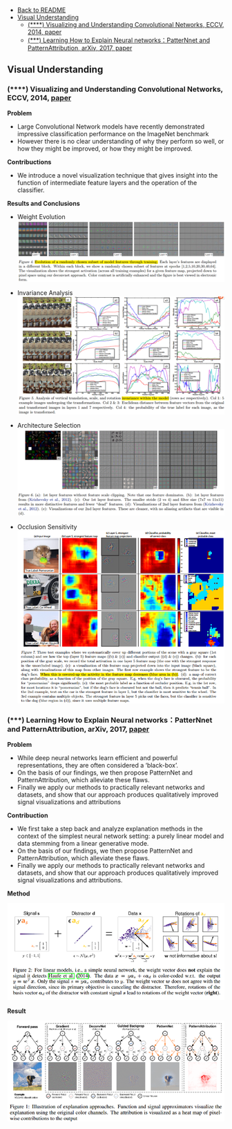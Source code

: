 - [Back to README](../../README.md)
- [Visual Understanding](#visual-understanding)
  - [(****) Visualizing and Understanding Convolutional Networks, ECCV, 2014, paper](#visualizing-and-understanding-convolutional-networks-eccv-2014-paper)
  - [(***) Learning How to Explain Neural networks：PatterNnet and PatternAttribution, arXiv, 2017, paper](#learning-how-to-explain-neural-networkspatternnet-and-patternattribution-arxiv-2017-paper)


## Visual Understanding

### (****) Visualizing and Understanding Convolutional Networks, ECCV, 2014, [paper](https://arxiv.org/abs/1311.2901)

**Problem**
- Large Convolutional Network models have recently demonstrated impressive classification performance on the ImageNet benchmark
- However there is no clear understanding of why they perform so well, or how they might be improved,  or how they might be improved.

**Contribuctions**
- We introduce a novel visualization technique that gives insight into the function of intermediate feature layers and the operation of the classifier.


**Results and Conclusions**
- Weight Evolution
  ![](../../images/classification/visual_understand/others_result_weights_evolution.png)

- Invariance Analysis
  ![](../../images/classification/visual_understand/others_result_invariance_analysis.png)

- Architecture Selection 
  ![](../../images/classification/visual_understand/others_result_feature_selection.png)

- Occlusion Sensitivity
  ![](../../images/classification/visual_understand/others_result_Occlusion&#32;Sensitivity.png)


### (***) Learning How to Explain Neural networks：PatterNnet and PatternAttribution, arXiv, 2017, [paper](https://arxiv.org/abs/1705.05598)

**Problem**

- While deep neural networks learn efficient and powerful representations, they are often considered a ‘black-box’. 
- On the basis of our findings, we then propose PatternNet and PatternAttribution, which alleviate these flaws.
- Finally we apply our methods to practically relevant networks and datasets, and show that our approach produces qualitatively improved signal visualizations and attributions


**Contribuction**

- We first take a step back and analyze explanation methods in the context of the simplest neural network setting: a purely linear model and data stemming from a linear generative mode.
- On the basis of our findings, we then propose PatternNet and PatternAttribution, which alleviate these flaws.
-  Finally we apply our methods to practically relevant networks and datasets, and show that our approach produces qualitatively improved signal visualizations and attributions.


**Method**

![](../../images/classification/visual_understand/patternnet_method_1.png)

**Result**

![](../../images/classification/visual_understand/patternnet_result_1.png)
